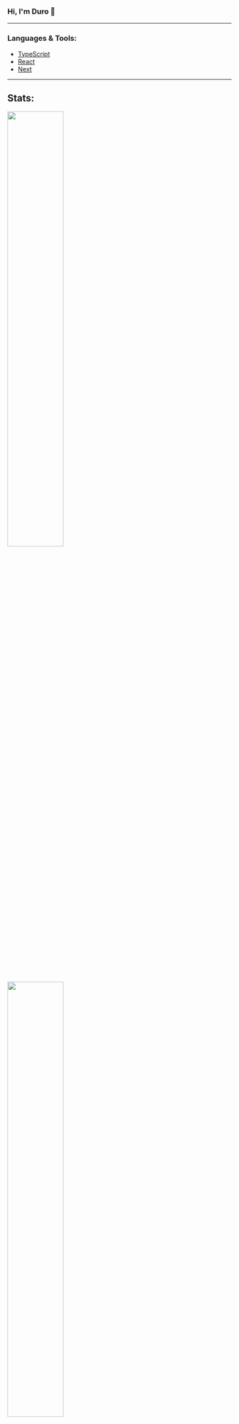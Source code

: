 ### Hi, I'm Duro :wave:

---

### **Languages & Tools:**

- [TypeScript](https://www.typescriptlang.org/)
- [React](https://reactjs.org/)
- [Next](https://nextjs.org/)

---

## **Stats:**

<img width="50%" src="https://github-readme-stats.vercel.app/api?username=DuroCodes&theme=dark&border_color=1f1f1f&icon_color=58a6ff&show_icons=true&disable_animations=true"/>
<img width="50%" src="https://github-readme-stats.vercel.app/api/wakatime?username=DuroCodes&theme=dark&border_color=1f1f1f&icon_color=58a6ff&show_icons=true&disable_animations=true&custom_title=Weekly%20Stats"/>

---

<img src="https://komarev.com/ghpvc/?username=DuroCodes&label=Views&color=0e75b6&style=flat" alt="DuroCodes"/>
